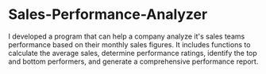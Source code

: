 # Sales-Performance-Analyzer
I developed a program that can help a company analyze it's sales teams performance based on their monthly sales figures. It includes functions to calculate the average sales, determine performance ratings, identify the top and bottom performers, and generate a comprehensive performance report.
